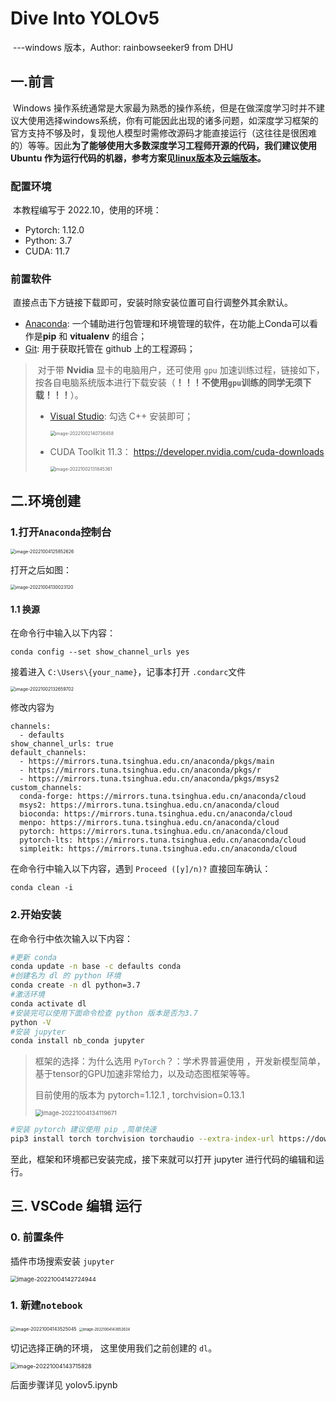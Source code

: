 # Dive Into YOLOv5

​																						---windows 版本，Author: rainbowseeker9  from DHU

## 一.前言

​	Windows 操作系统通常是大家最为熟悉的操作系统，但是在做深度学习时并不建议大使用选择windows系统，你有可能因此出现的诸多问题，如深度学习框架的官方支持不够及时，复现他人模型时需修改源码才能直接运行（这往往是很困难的）等等。因此**为了能够使用大多数深度学习工程师开源的代码，我们建议使用 Ubuntu 作为运行代码的机器，参考方案见[linux版本](./动手做目标检测-linux)及[云端版本](./动手做目标检测-cloud)。**

### 配置环境

​	本教程编写于 2022.10，使用的环境：

- Pytorch: 1.12.0
- Python: 3.7
- CUDA: 11.7

### 前置软件

​	直接点击下方链接下载即可，安装时除安装位置可自行调整外其余默认。

- [Anaconda](https://repo.anaconda.com/archive/Anaconda3-2022.05-Windows-x86_64.exe): 一个辅助进行包管理和环境管理的软件，在功能上Conda可以看作是**pip** 和 **vitualenv** 的组合；
- [Git](https://github.com/git-for-windows/git/releases/download/v2.37.3.windows.1/Git-2.37.3-64-bit.exe): 用于获取托管在 github 上的工程源码；

> ​	对于带 **Nvidia** 显卡的电脑用户，还可使用 `gpu` 加速训练过程，链接如下，按各自电脑系统版本进行下载安装（**！！！不使用`gpu`训练的同学无须下载！！！**）。
>
> - [Visual Studio](https://visualstudio.microsoft.com/zh-hans/thank-you-downloading-visual-studio/?sku=Community&channel=Release&version=VS2022&source=VSLandingPage&cid=2030&passive=false): 勾选 C++ 安装即可；
>
>   <img src="assets/image-20221002140736458.png" alt="image-20221002140736458" style="zoom:50%;" />
>
> - CUDA Toolkit 11.3： https://developer.nvidia.com/cuda-downloads
>
>   <img src="assets/image-20221002131845361.png" alt="image-20221002131845361" style="zoom:50%;" />

## 二.环境创建

### 1.打开`Anaconda`控制台

<img src="assets/image-20221004125852626.png" alt="image-20221004125852626" style="zoom:50%;" />

打开之后如图：

<img src="assets/image-20221004130023120.png" alt="image-20221004130023120" style="zoom:50%;" />

#### 1.1 换源

在命令行中输入以下内容：

```
conda config --set show_channel_urls yes
```

接着进入 `C:\Users\{your_name}`，记事本打开 `.condarc`文件

<img src="assets/image-20221002132659702.png" alt="image-20221002132659702" style="zoom:50%;" />

修改内容为

```
channels:
  - defaults
show_channel_urls: true
default_channels:
  - https://mirrors.tuna.tsinghua.edu.cn/anaconda/pkgs/main
  - https://mirrors.tuna.tsinghua.edu.cn/anaconda/pkgs/r
  - https://mirrors.tuna.tsinghua.edu.cn/anaconda/pkgs/msys2
custom_channels:
  conda-forge: https://mirrors.tuna.tsinghua.edu.cn/anaconda/cloud
  msys2: https://mirrors.tuna.tsinghua.edu.cn/anaconda/cloud
  bioconda: https://mirrors.tuna.tsinghua.edu.cn/anaconda/cloud
  menpo: https://mirrors.tuna.tsinghua.edu.cn/anaconda/cloud
  pytorch: https://mirrors.tuna.tsinghua.edu.cn/anaconda/cloud
  pytorch-lts: https://mirrors.tuna.tsinghua.edu.cn/anaconda/cloud
  simpleitk: https://mirrors.tuna.tsinghua.edu.cn/anaconda/cloud
```

在命令行中输入以下内容，遇到 `Proceed ([y]/n)?`  直接回车确认：

```
conda clean -i
```

### 2.开始安装

在命令行中依次输入以下内容：

```bash
#更新 conda
conda update -n base -c defaults conda
#创建名为 dl 的 python 环境
conda create -n dl python=3.7 		
#激活环境
conda activate dl
#安装完可以使用下面命令检查 python 版本是否为3.7
python -V
#安装 jupyter
conda install nb_conda jupyter		
```

> 框架的选择：为什么选用 `PyTorch`？：学术界普遍使用 ，开发新模型简单，基于tensor的GPU加速非常给力，以及动态图框架等等。
>
> 目前使用的版本为 pytorch=1.12.1 , torchvision=0.13.1
>
> <img src="assets/image-20221004134119671.png" alt="image-20221004134119671" style="zoom:67%;" />

```bash
#安装 pytorch 建议使用 pip ,简单快速
pip3 install torch torchvision torchaudio --extra-index-url https://download.pytorch.org/whl/cu116
```

至此，框架和环境都已安装完成，接下来就可以打开 jupyter  进行代码的编辑和运行。

## 三. VSCode 编辑 运行

### 0. 前置条件

插件市场搜索安装 `jupyter`

<img src="assets/image-20221004142724944.png" alt="image-20221004142724944" style="zoom: 67%;" />

### 1. 新建`notebook`

<img src="assets/image-20221004143525045.png" alt="image-20221004143525045" style="zoom:52%;" />

<img src="assets/image-20221004143652634.png" alt="image-20221004143652634" style="zoom: 40%;" />

切记选择正确的环境， 这里使用我们之前创建的 `dl`。

<img src="assets/image-20221004143715828.png" alt="image-20221004143715828" style="zoom: 65%;" />

后面步骤详见 yolov5.ipynb



